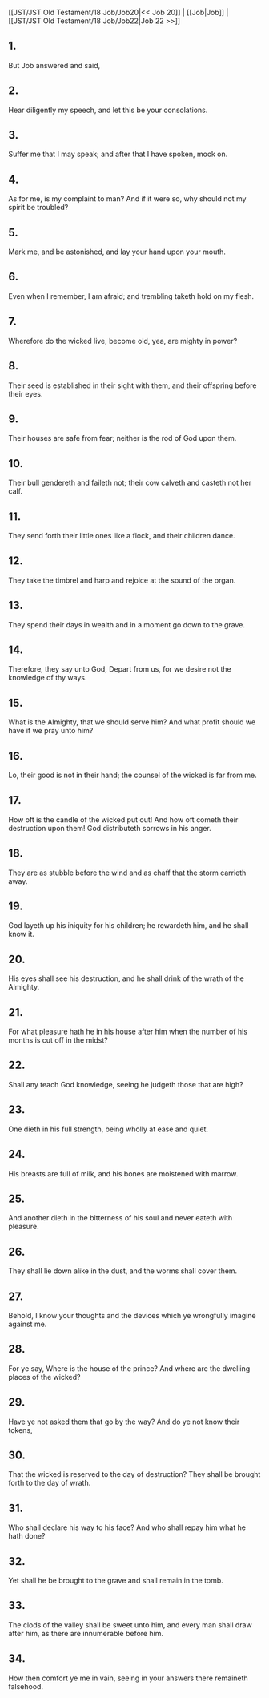 [[JST/JST Old Testament/18 Job/Job20|<< Job 20]] | [[Job|Job]] | [[JST/JST Old Testament/18 Job/Job22|Job 22 >>]]
## 1.
But Job answered and said,
## 2.
Hear diligently my speech, and let this be your consolations.
## 3.
Suffer me that I may speak; and after that I have spoken, mock on.
## 4.
As for me, is my complaint to man? And if it were so, why should not my spirit be troubled?
## 5.
Mark me, and be astonished, and lay your hand upon your mouth.
## 6.
Even when I remember, I am afraid; and trembling taketh hold on my flesh.
## 7.
Wherefore do the wicked live, become old, yea, are mighty in power?
## 8.
Their seed is established in their sight with them, and their offspring before their eyes.
## 9.
Their houses are safe from fear; neither is the rod of God upon them.
## 10.
Their bull gendereth and faileth not; their cow calveth and casteth not her calf.
## 11.
They send forth their little ones like a flock, and their children dance.
## 12.
They take the timbrel and harp and rejoice at the sound of the organ.
## 13.
They spend their days in wealth and in a moment go down to the grave.
## 14.
Therefore, they say unto God, Depart from us, for we desire not the knowledge of thy ways.
## 15.
What is the Almighty, that we should serve him? And what profit should we have if we pray unto him?
## 16.
Lo, their good is not in their hand; the counsel of the wicked is far from me.
## 17.
How oft is the candle of the wicked put out! And how oft cometh their destruction upon them! God distributeth sorrows in his anger.
## 18.
They are as stubble before the wind and as chaff that the storm carrieth away.
## 19.
God layeth up his iniquity for his children; he rewardeth him, and he shall know it.
## 20.
His eyes shall see his destruction, and he shall drink of the wrath of the Almighty.
## 21.
For what pleasure hath he in his house after him when the number of his months is cut off in the midst?
## 22.
Shall any teach God knowledge, seeing he judgeth those that are high?
## 23.
One dieth in his full strength, being wholly at ease and quiet.
## 24.
His breasts are full of milk, and his bones are moistened with marrow.
## 25.
And another dieth in the bitterness of his soul and never eateth with pleasure.
## 26.
They shall lie down alike in the dust, and the worms shall cover them.
## 27.
Behold, I know your thoughts and the devices which ye wrongfully imagine against me.
## 28.
For ye say, Where is the house of the prince? And where are the dwelling places of the wicked?
## 29.
Have ye not asked them that go by the way? And do ye not know their tokens,
## 30.
That the wicked is reserved to the day of destruction? They shall be brought forth to the day of wrath.
## 31.
Who shall declare his way to his face? And who shall repay him what he hath done?
## 32.
Yet shall he be brought to the grave and shall remain in the tomb.
## 33.
The clods of the valley shall be sweet unto him, and every man shall draw after him, as there are innumerable before him.
## 34.
How then comfort ye me in vain, seeing in your answers there remaineth falsehood.

